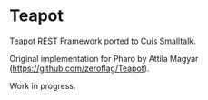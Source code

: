 # Teapot

Teapot REST Framework ported to Cuis Smalltalk.

Original implementation for Pharo by Attila Magyar (https://github.com/zeroflag/Teapot).

Work in progress.
